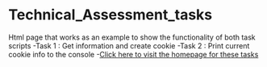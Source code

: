 # Technical_Assessment_tasks
Html page that works as an example to show the functionality of both task scripts 
-Task 1 : Get information and create cookie
-Task 2 : Print current cookie info to the console
-[Click here to visit the homepage for these tasks](http://darrenkellyportfolio.com/tasks/)
